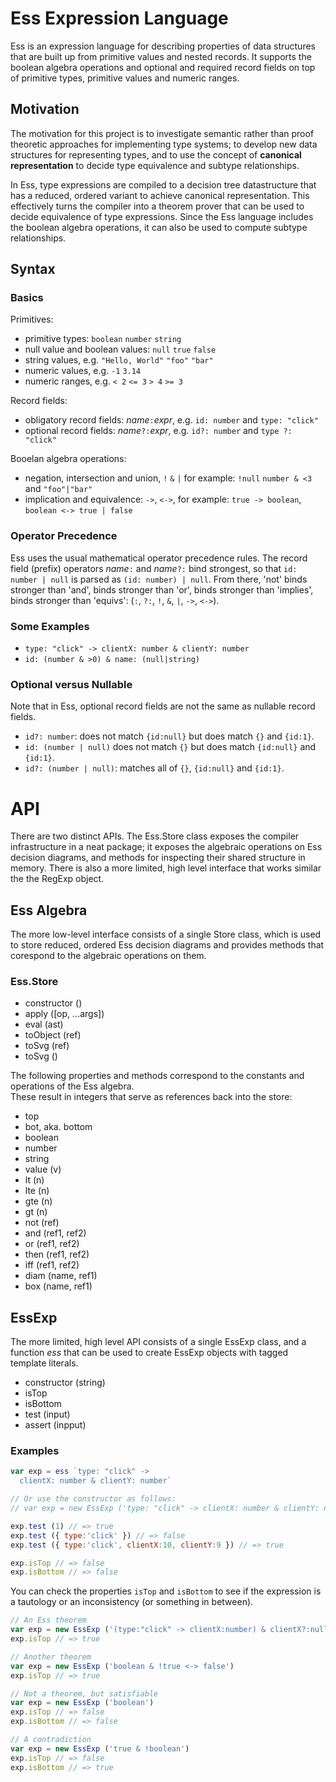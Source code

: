 # Ess Expression Language

Ess is an expression language for describing properties of data structures that are built up from primitive values and nested records. 
It supports the boolean algebra operations and optional and required record fields on top of primitive types, primitive values and numeric ranges. 

## Motivation

The motivation for this project is to investigate semantic rather than proof theoretic approaches for implementing type systems; to develop new data structures for representing types, and to use the concept of **canonical representation** to decide type equivalence and subtype relationships.  

In Ess, type expressions are compiled to a decision tree datastructure that has a reduced, ordered variant to achieve canonical representation. This effectively turns the compiler into a theorem prover that can be used to decide equivalence of type expressions. Since the Ess language includes the boolean algebra operations, it can also be used to compute subtype relationships.

[bdd]: https://en.wikipedia.org/wiki/Binary_decision_diagram


## Syntax

### Basics

Primitives:

- primitive types: `boolean` `number` `string`
- null value and boolean values: `null` `true` `false`
- string values, e.g. `"Hello, World"` `"foo"` `"bar"`
- numeric values, e.g. `-1` `3.14`
- numeric ranges, e.g. `< 2` `<= 3` `> 4` `>= 3`

Record fields:

- obligatory record fields: _name_`:`_expr_, e.g. `id: number` and `type: "click"`
- optional record fields: _name_`?:`_expr_, e.g. `id?: number` and `type ?: "click"`

Booelan algebra operations:

- negation, intersection and union, `!` `&` `|`
for example: `!null` `number & <3` and `"foo"|"bar"`
- implication and equivalence: `->`, `<->`,
for example: `true -> boolean`, `boolean <-> true | false`

### Operator Precedence

Ess uses the usual mathematical operator precedence rules. 
The record field (prefix) operators _name_`:` and _name_`?:` bind strongest, so that `id: number | null` is parsed as  `(id: number) | null`. From there, 'not' binds stronger than 'and', binds stronger than 'or', binds stronger than 'implies', binds stronger than 'equivs': (`:`, `?:`, `!`, `&`,  `|`, `->`, `<->`). 


### Some Examples

- `type: "click" -> clientX: number & clientY: number`
- `id: (number & >0) & name: (null|string)`


### Optional versus Nullable

Note that in Ess, optional record fields are not the same as nullable record fields. 

- `id?: number`: does not match `{id:null}` but does match `{}` and `{id:1}`. 
- `id: (number | null)` does not match `{}` but does match `{id:null}` and `{id:1}`. 
- `id?: (number | null)`: matches all of `{}`, `{id:null}` and `{id:1}`. 


# API

There are two distinct APIs. The Ess.Store class exposes the compiler infrastructure in a neat package; it exposes the algebraic operations on Ess decision diagrams, and methods for inspecting their shared structure in memory. There is also a more limited, high level interface that works similar the the RegExp object. 

## Ess Algebra

The more low-level interface consists of a single Store class, which is used to store reduced, ordered Ess decision diagrams and provides methods that corespond to the algebraic operations on them. 

### Ess.Store

- constructor ()
- apply ([op, ...args])
- eval (ast)
- toObject (ref)
- toSvg (ref)
- toSvg ()

The following properties and methods correspond to the constants and operations of the Ess algebra.  
These result in integers that serve as references back into the store:

- top
- bot, aka. bottom
- boolean
- number
- string
- value (v)
- lt (n)
- lte (n)
- gte (n)
- gt (n)
- not (ref)
- and (ref1, ref2)
- or (ref1, ref2)
- then (ref1, ref2)
- iff (ref1, ref2)
- diam (name, ref1)
- box (name, ref1)

## EssExp

The more limited, high level API consists of a single EssExp class, and a function _ess_ that can be used to create EssExp objects with tagged template literals. 

- constructor (string)
- isTop
- isBottom
- test (input)
- assert (inpput)

### Examples

```javascript
var exp = ess `type: "click" ->
  clientX: number & clientY: number`

// Or use the constructor as follows:
// var exp = new EssExp ('type: "click" -> clientX: number & clientY: number')

exp.test (1) // => true
exp.test ({ type:'click' }) // => false
exp.test ({ type:'click', clientX:10, clientY:9 }) // => true

exp.isTop // => false
exp.isBottom // => false
```

You can check the properties `isTop` and `isBottom` 
to see if the expression is a tautology or an inconsistency (or something in between). 

```javascript
// An Ess theorem
var exp = new EssExp ('(type:"click" -> clientX:number) & clientX?:null -> !type:"click"')
exp.isTop // => true 
```

```javascript
// Another theorem
var exp = new EssExp ('boolean & !true <-> false')
exp.isTop // => true
```

```javascript
// Not a theorem, but satisfiable
var exp = new EssExp ('boolean')
exp.isTop // => false
exp.isBottom // => false
```

```javascript
// A contradiction
var exp = new EssExp ('true & !boolean')
exp.isTop // => false
exp.isBottom // => true
```
